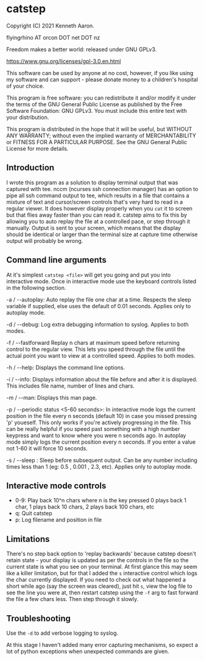catstep
=======


Copyright (C) 2021 Kenneth Aaron.

flyingrhino AT orcon DOT net DOT nz

Freedom makes a better world: released under GNU GPLv3.

https://www.gnu.org/licenses/gpl-3.0.en.html

This software can be used by anyone at no cost, however, if you like
using my software and can support - please donate money to a
children's hospital of your choice.

This program is free software: you can redistribute it and/or modify
it under the terms of the GNU General Public License as published by
the Free Software Foundation:
GNU GPLv3. You must include this entire text with your distribution.

This program is distributed in the hope that it will be useful,
but WITHOUT ANY WARRANTY; without even the implied warranty of
MERCHANTABILITY or FITNESS FOR A PARTICULAR PURPOSE.
See the GNU General Public License for more details.


Introduction
------------

I wrote this program as a solution to display terminal output that was
captured with tee.
nccm (ncurses ssh connection manager) has an option to pipe all ssh
command output to tee, which results in a file that contains a
mixture of text and cursor/screen controls that's very hard to read in
a regular viewer. It does however display properly when you `cat` it to
screen but that flies away faster than you can read it.
catstep aims to fix this by allowing you to auto replay the file at a
controlled pace, or step through it manually.
Output is sent to your screen, which means that the display should be
identical or larger than the terminal size at capture time otherwise
output will probably be wrong.


Command line arguments
----------------------

At it's simplest `catstep <file>` will get you going and put you into
interactive mode. Once in interactive mode use the keyboard controls
listed in the following section.

-a / --autoplay:
Auto replay the file one char at a time.
Respects the sleep variable if supplied, else uses the default of
0.01 seconds. Applies only to autoplay mode.

-d / --debug:
Log extra debugging information to syslog. Applies to both modes.

-f / --fastforward <chars>
Replay n chars at maximum speed before returning control to the regular
view. This lets you speed through the file until the actual point you
want to view at a controlled speed. Applies to both modes.

-h / --help:
Displays the command line options.

-i / --info:
Displays information about the file before and after it is displayed.
This includes file name, number of lines and chars.

-m / --man:
Displays this man page.

-p / --periodic status <5-60 seconds>:
In interactive mode logs the current position in the file every n
seconds (default 10) in case you missed pressing 'p' youeself.
This only works if you're actively progressing in the file.
This can be really helpful if you speed past something with a high
number keypress and want to know where you were n seconds ago.
In autoplay mode simply logs the current position every n seconds.
If you enter a value not 1-60 it will force 10 seconds.

-s / --sleep <seconds>:
Sleep <seconds> before subsequent output. Can be any number including
times less than 1 (eg: 0.5 , 0.001 , 2.3, etc).
Applies only to autoplay mode.


Interactive mode controls
-------------------------

- 0-9:                Play back 10^n chars where n is the key pressed
                      0 plays back 1 char, 1 plays back 10 chars,
                      2 plays back 100 chars, etc
- q:                  Quit catstep
- p:                  Log filename and position in file


Limitations
-----------

There's no step back option to 'replay backwards' because catstep
doesn't retain state - your display is updated as per the controls in
the file so the current state is what you see on your terminal. At first
glance this may seem like a killer limitation, but for that I added
the `s` interactive control which logs the char currently displayed.
If you need to check out what happened a short while ago (say the screen
was cleared), just hit `s`, view the log file to see the line you were at,
then restart catstep using the `-f` arg to fast forward the file a few
chars less. Then step through it slowly.


Troubleshooting
---------------

Use the `-d` to add verbose logging to syslog.

At this stage I haven't added many error capturing mechanisms, so expect
a lot of python exceptions when unexpected commands are given.

